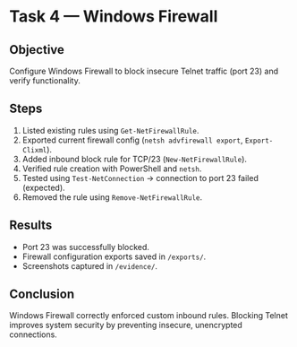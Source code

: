 # Task 4 — Windows Firewall

## Objective
Configure Windows Firewall to block insecure Telnet traffic (port 23) and verify functionality.

## Steps
1. Listed existing rules using `Get-NetFirewallRule`.
2. Exported current firewall config (`netsh advfirewall export`, `Export-Clixml`).
3. Added inbound block rule for TCP/23 (`New-NetFirewallRule`).
4. Verified rule creation with PowerShell and `netsh`.
5. Tested using `Test-NetConnection` → connection to port 23 failed (expected).
6. Removed the rule using `Remove-NetFirewallRule`.

## Results
- Port 23 was successfully blocked.
- Firewall configuration exports saved in `/exports/`.
- Screenshots captured in `/evidence/`.

## Conclusion
Windows Firewall correctly enforced custom inbound rules. Blocking Telnet improves system security by preventing insecure, unencrypted connections.
